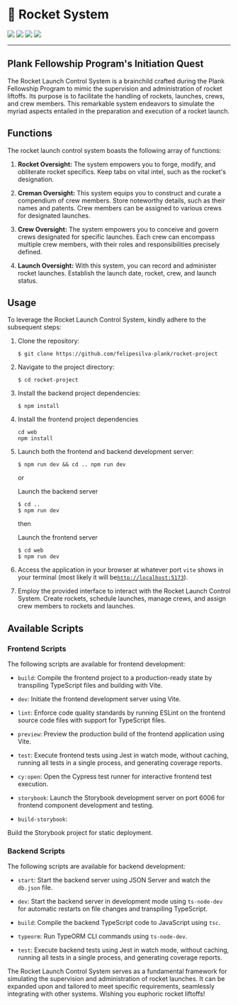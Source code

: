 # 🚀 Rocket System

<div align="left">
    <img src="https://img.shields.io/badge/lingo-typescript-blue">
    <img src="https://img.shields.io/badge/platform-react-brightgreen">
    <img src="https://img.shields.io/badge/check-jest+cypress-red">
    <img src="https://img.shields.io/badge/check-storybook-purple">
</div>

---

## Plank Fellowship Program's Initiation Quest

The Rocket Launch Control System is a brainchild crafted during the Plank Fellowship Program to mimic the supervision and administration of rocket liftoffs. Its purpose is to facilitate the handling of rockets, launches, crews, and crew members. This remarkable system endeavors to simulate the myriad aspects entailed in the preparation and execution of a rocket launch.

## Functions

The rocket launch control system boasts the following array of functions:

1. **Rocket Oversight:** The system empowers you to forge, modify, and obliterate rocket specifics. Keep tabs on vital intel, such as the rocket's designation.

2. **Creman Oversight:** This system equips you to construct and curate a compendium of crew members. Store noteworthy details, such as their names and patents. Crew members can be assigned to various crews for designated launches.

3. **Crew Oversight:** The system empowers you to conceive and govern crews designated for specific launches. Each crew can encompass multiple crew members, with their roles and responsibilities precisely defined.

4. **Launch Oversight:** With this system, you can record and administer rocket launches. Establish the launch date, rocket, crew, and launch status.

## Usage

To leverage the Rocket Launch Control System, kindly adhere to the subsequent steps:

1. Clone the repository:

	```shell
	$ git clone https://github.com/felipesilva-plank/rocket-project
	```

2. Navigate to the project directory:

	```shell
	$ cd rocket-project
	```

3. Install the backend project dependencies:

	```shell
	$ npm install
	```
4. Install the frontend project dependencies
    ```shell
	cd web
    npm install
	```   

5. Launch both the frontend and backend development server:

	```shell
	$ npm run dev && cd .. npm run dev
	```
    or 

    Launch the backend server
	```shell
	$ cd .. 
    $ npm run dev
	```
    then

    Launch the frontend server
	```shell
    $ cd web
	$ npm run dev
	```

6. Access the application in your browser at whatever port `vite` shows in your terminal (most likely it will be[`http://localhost:5173`](http://localhost:5173)).

7. Employ the provided interface to interact with the Rocket Launch Control System. Create rockets, schedule launches, manage crews, and assign crew members to rockets and launches.

## Available Scripts

### Frontend Scripts

The following scripts are available for frontend development:

- `build`: Compile the frontend project to a production-ready state by transpiling TypeScript files and building with Vite.

- `dev`: Initiate the frontend development server using Vite.

- `lint`: Enforce code quality standards by running ESLint on the frontend source code files with support for TypeScript files.

- `preview`: Preview the production build of the frontend application using Vite.

- `test`: Execute frontend tests using Jest in watch mode, without caching, running all tests in a single process, and generating coverage reports.

- `cy:open`: Open the Cypress test runner for interactive frontend test execution.

- `storybook`: Launch the Storybook development server on port 6006 for frontend component development and testing.

- `build-storybook`:

 Build the Storybook project for static deployment.

### Backend Scripts

The following scripts are available for backend development:

- `start`: Start the backend server using JSON Server and watch the `db.json` file.

- `dev`: Start the backend server in development mode using `ts-node-dev` for automatic restarts on file changes and transpiling TypeScript.

- `build`: Compile the backend TypeScript code to JavaScript using `tsc`.

- `typeorm`: Run TypeORM CLI commands using `ts-node-dev`.

- `test`: Execute backend tests using Jest in watch mode, without caching, running all tests in a single process, and generating coverage reports.

The Rocket Launch Control System serves as a fundamental framework for simulating the supervision and administration of rocket launches. It can be expanded upon and tailored to meet specific requirements, seamlessly integrating with other systems. Wishing you euphoric rocket liftoffs!